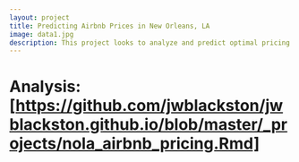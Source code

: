 ```yaml
---
layout: project
title: Predicting Airbnb Prices in New Orleans, LA
image: data1.jpg
description: This project looks to analyze and predict optimal pricing for Airbnb rentals in New Orleans, Louisiana, then specifically within the Milan neighborhood. All data obtained from insideairbnb.com. 
---
```

# Analysis: [https://github.com/jwblackston/jwblackston.github.io/blob/master/_projects/nola_airbnb_pricing.Rmd]




